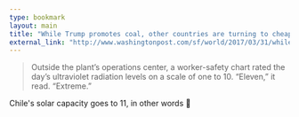 ```yaml
---
type: bookmark
layout: main
title: "While Trump promotes coal, other countries are turning to cheap sun power"
external_link: "http://www.washingtonpost.com/sf/world/2017/03/31/while-trump-promotes-coal-other-countries-are-turning-to-cheap-sun-power/?utm_campaign=Revue newsletter&utm_medium=Newsletter&utm_source=revue&utm_term=.799372b30648"
---
```

> Outside the plant’s operations center, a worker-safety chart rated the day’s ultraviolet radiation levels on a scale of one to 10. “Eleven,” it read. “Extreme.”

Chile's solar capacity goes to 11, in other words 🎸

